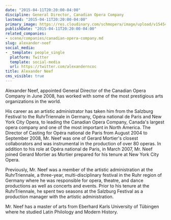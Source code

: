```yaml
---
date: "2015-04-11T20:20:00-04:00"
discipline: General Director, Canadian Opera Company
lastmod: "2015-04-11T20:20:00-04:00"
primary_image: https://res.cloudinary.com/schmopera/image/upload/v1545409169/media/webhook-uploads/1428797868625/alexander-neef.jpg.jpg
publishDate: "2015-04-11T20:20:00-04:00"
related_companies:
- scene/companies/canadian-opera-company.md
slug: alexander-neef
social_media:
- _template: people_single
  platform: Twitter
  template: social-media
  url: https://twitter.com/alexanderncoc
title: Alexander Neef
cms_visible: true
---
```


<p>
	Alexander Neef, appointed General Director of the Canadian Opera Company in June 2008, has worked with some of the most prestigious arts organizations in the world.
</p>
<p>
	His career as an artistic administrator has taken him from the Salzburg Festival to the RuhrTriennale in Germany, Opéra national de Paris and New York City Opera, to leading the Canadian Opera Company, Canada's largest opera company and one of the most important in North America. The Director of Casting for Opéra national de Paris from August 2004 to September 2008, Mr. Neef was one of Gerard Mortier's closest collaborators and was instrumental in the production of over 80 operas. In addition to his role at Opéra national de Paris, in March 2007, Mr. Neef joined Gerard Mortier as Mortier prepared for his tenure at New York City Opera.
</p>
<p>
	Previously, Mr. Neef was a member of the artistic administration at the RuhrTriennale, a three-year, multi-disciplinary festival in the Ruhr region of Germany where he was responsible for opera, theatre, and dance productions as well as concerts and events. Prior to his tenure at the RuhrTriennale, he spent two seasons at the Salzburg Festival as a production manager with the artistic administration.
</p>
<p>
	Mr. Neef has a master of arts from Eberhard Karls University of Tübingen where he studied Latin Philology and Modern History.
</p>
